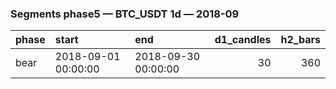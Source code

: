 ### Segments phase5 — BTC_USDT 1d — 2018-09

| phase   | start               | end                 |   d1_candles |   h2_bars |
|:--------|:--------------------|:--------------------|-------------:|----------:|
| bear    | 2018-09-01 00:00:00 | 2018-09-30 00:00:00 |           30 |       360 |